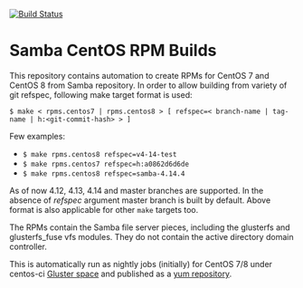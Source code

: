 [![Build Status](https://ci.centos.org/buildStatus/icon?job=gluster_nightly-samba-rpm-builds)](https://ci.centos.org/view/Gluster/job/gluster_nightly-samba-rpm-builds/)

# Samba CentOS RPM Builds

This repository contains automation to create RPMs for CentOS 7 and CentOS 8
from Samba repository. In order to allow building from variety of git refspec,
following make target format is used:

`$ make < rpms.centos7 | rpms.centos8 > [ refspec=< branch-name | tag-name | h:<git-commit-hash> > ]`

Few examples:

- `$ make rpms.centos8 refspec=v4-14-test`
- `$ make rpms.centos7 refspec=h:a0862d6d6de`
- `$ make rpms.centos8 refspec=samba-4.14.4`

As of now 4.12, 4.13, 4.14 and master branches are supported. In the absence of
_refspec_ argument master branch is built by default. Above format is also
applicable for other `make` targets too.

The RPMs contain the Samba file server pieces, including the glusterfs and
glusterfs_fuse vfs modules. They do not contain the active directory domain
controller.

This is automatically run as nightly jobs (initially) for CentOS 7/8 under
centos-ci [Gluster space](https://ci.centos.org/view/Gluster/) and published as a
[yum repository](http://artifacts.ci.centos.org/gluster/nightly-samba/).
